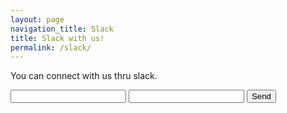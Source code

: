 ```yaml
---
layout: page
navigation_title: Slack
title: Slack with us!
permalink: /slack/
---
```


You can connect with us thru slack. 

<form action="https://formspree.io/your@email.com"
      method="POST">
    <input type="text" name="name">
    <input type="email" name="_replyto">
    <input type="submit" value="Send">
</form> 
